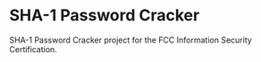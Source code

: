 # SHA-1 Password Cracker

SHA-1 Password Cracker project for the FCC Information Security Certification.